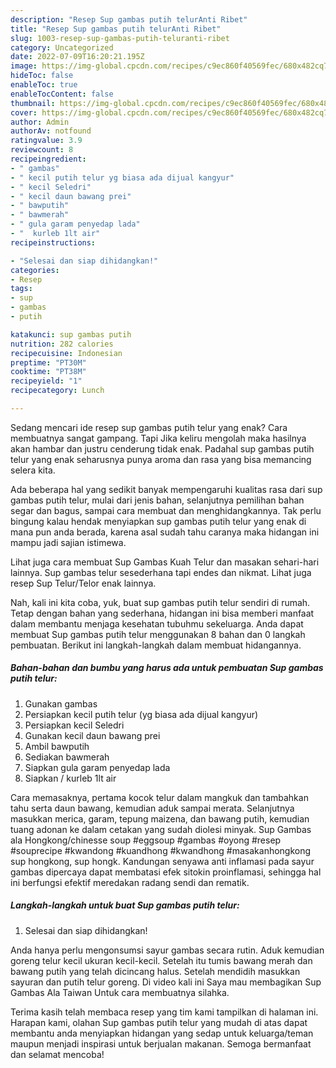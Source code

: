 ```yaml
---
description: "Resep Sup gambas putih telurAnti Ribet"
title: "Resep Sup gambas putih telurAnti Ribet"
slug: 1003-resep-sup-gambas-putih-teluranti-ribet
category: Uncategorized
date: 2022-07-09T16:20:21.195Z
image: https://img-global.cpcdn.com/recipes/c9ec860f40569fec/680x482cq70/sup-gambas-putih-telur-foto-resep-utama.jpg
hideToc: false
enableToc: true
enableTocContent: false
thumbnail: https://img-global.cpcdn.com/recipes/c9ec860f40569fec/680x482cq70/sup-gambas-putih-telur-foto-resep-utama.jpg
cover: https://img-global.cpcdn.com/recipes/c9ec860f40569fec/680x482cq70/sup-gambas-putih-telur-foto-resep-utama.jpg
author: Admin
authorAv: notfound
ratingvalue: 3.9
reviewcount: 8
recipeingredient:
- " gambas"
- " kecil putih telur yg biasa ada dijual kangyur"
- " kecil Seledri"
- " kecil daun bawang prei"
- " bawputih"
- " bawmerah"
- " gula garam penyedap lada"
- "  kurleb 1lt air"
recipeinstructions:

- "Selesai dan siap dihidangkan!"
categories:
- Resep
tags:
- sup
- gambas
- putih

katakunci: sup gambas putih 
nutrition: 282 calories
recipecuisine: Indonesian
preptime: "PT30M"
cooktime: "PT38M"
recipeyield: "1"
recipecategory: Lunch

---
```



Sedang mencari ide resep sup gambas putih telur yang enak? Cara membuatnya sangat gampang. Tapi Jika keliru mengolah maka hasilnya akan hambar dan justru cenderung tidak enak. Padahal sup gambas putih telur yang enak seharusnya punya aroma dan rasa yang bisa memancing selera kita.


Ada beberapa hal yang sedikit banyak mempengaruhi kualitas rasa dari sup gambas putih telur, mulai dari jenis bahan, selanjutnya pemilihan bahan segar dan bagus, sampai cara membuat dan menghidangkannya. Tak perlu bingung kalau hendak menyiapkan sup gambas putih telur yang enak di mana pun anda berada, karena asal sudah tahu caranya maka hidangan ini mampu jadi sajian istimewa.

Lihat juga cara membuat Sup Gambas Kuah Telur dan masakan sehari-hari lainnya. Sup gambas telur sesederhana tapi endes dan nikmat. Lihat juga resep Sup Telur/Telor enak lainnya.


Nah, kali ini kita coba, yuk, buat sup gambas putih telur sendiri di rumah. Tetap dengan bahan yang sederhana, hidangan ini bisa memberi manfaat dalam membantu menjaga kesehatan tubuhmu sekeluarga. Anda dapat membuat Sup gambas putih telur menggunakan 8 bahan dan 0 langkah pembuatan. Berikut ini langkah-langkah dalam membuat hidangannya.

<!--inarticleads1-->

##### Bahan-bahan dan bumbu yang harus ada untuk pembuatan Sup gambas putih telur:

1. Gunakan  gambas
1. Persiapkan  kecil putih telur (yg biasa ada dijual kangyur)
1. Persiapkan  kecil Seledri
1. Gunakan  kecil daun bawang prei
1. Ambil  bawputih
1. Sediakan  bawmerah
1. Siapkan  gula garam penyedap lada
1. Siapkan  / kurleb 1lt air


Cara memasaknya, pertama kocok telur dalam mangkuk dan tambahkan tahu serta daun bawang, kemudian aduk sampai merata. Selanjutnya masukkan merica, garam, tepung maizena, dan bawang putih, kemudian tuang adonan ke dalam cetakan yang sudah diolesi minyak. Sup Gambas ala Hongkong/chinesse soup #eggsoup #gambas #oyong #resep #souprecipe #kwandong #kuandhong #kwandhong #masakanhongkong sup hongkong, sup hongk. Kandungan senyawa anti inflamasi pada sayur gambas dipercaya dapat membatasi efek sitokin proinflamasi, sehingga hal ini berfungsi efektif meredakan radang sendi dan rematik. 

<!--inarticleads2-->

##### Langkah-langkah untuk buat Sup gambas putih telur:


1. Selesai dan siap dihidangkan!

Anda hanya perlu mengonsumsi sayur gambas secara rutin. Aduk kemudian goreng telur kecil ukuran kecil-kecil. Setelah itu tumis bawang merah dan bawang putih yang telah dicincang halus. Setelah mendidih masukkan sayuran dan putih telur goreng. Di video kali ini Saya mau membagikan Sup Gambas Ala Taiwan Untuk cara membuatnya silahka. 

Terima kasih telah membaca resep yang tim kami tampilkan di halaman ini. Harapan kami, olahan Sup gambas putih telur yang mudah di atas dapat membantu anda menyiapkan hidangan yang sedap untuk keluarga/teman maupun menjadi inspirasi untuk berjualan makanan. Semoga bermanfaat dan selamat mencoba!
